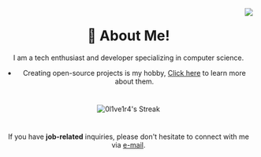 <img align="right" src="https://komarev.com/ghpvc/?username=devYaksha&style=flat&color=313131&label=views&abbreviated=true">

<div align="center">

# 🔭 About Me!
I am a tech enthusiast and developer specializing in  computer science.

- Creating open-source projects is my hobby, [Click here](https://0l1ve1r4.netlify.app/) to learn more about them.

#

![0l1ve1r4's Streak](https://github-readme-streak-stats.herokuapp.com/?user=0l1ve1r4&theme=tokyonight&hide_border=true)

#

If you have **job-related** inquiries, please don't hesitate to connect with me via [e-mail](mailto:gssantoz2012@gmail.com).

</div>
